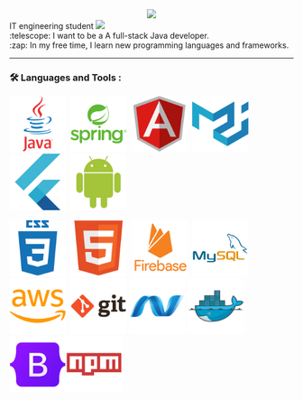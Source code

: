 <div id="header" align="center">
  <img src="https://media.giphy.com/media/Qo2dupDib32rkTY4hX/giphy.gif" width="300"/>
</div>
IT engineering student <img src="https://media.giphy.com/media/WUlplcMpOCEmTGBtBW/giphy.gif" width="20">
<div>
:telescope: I want to be a A full-stack Java developer.
  <br>
:zap: In my free time, I learn new programming languages and frameworks.
 
</div>

---

### :hammer_and_wrench: Languages and Tools :

<div>
  <img src="https://github.com/devicons/devicon/blob/master/icons/java/java-original-wordmark.svg" title="Java" alt="Java" width="100" height="100"/>&nbsp;
  <img src="https://github.com/devicons/devicon/blob/master/icons/spring/spring-original-wordmark.svg" title="Spring" alt="Spring" width="100" height="100"/>&nbsp;
   <img src="https://github.com/devicons/devicon/blob/master/icons/angularjs/angularjs-original.svg" title="Angular" alt="Angular" width="100" height="100"/>&nbsp;
  <img src="https://github.com/devicons/devicon/blob/master/icons/materialui/materialui-original.svg" title="Material UI" alt="Material UI" width="100" height="100"/>&nbsp;
  <img src="https://github.com/devicons/devicon/blob/master/icons/flutter/flutter-original.svg" title="Flutter" alt="Flutter" width="100" height="100"/>&nbsp;
   <img src="https://github.com/devicons/devicon/blob/master/icons/android/android-original.svg" title="Android" alt="Android" width="100" height="100"/>&nbsp;

  <img src="https://github.com/devicons/devicon/blob/master/icons/css3/css3-plain-wordmark.svg"  title="CSS3" alt="CSS" width="100" height="100"/>&nbsp;
  <img src="https://github.com/devicons/devicon/blob/master/icons/html5/html5-original.svg" title="HTML5" alt="HTML" width="100" height="100"/>&nbsp;
  <img src="https://github.com/devicons/devicon/blob/master/icons/firebase/firebase-plain-wordmark.svg" title="Firebase" alt="Firebase" width="100" height="100"/>&nbsp;
  <img src="https://github.com/devicons/devicon/blob/master/icons/mysql/mysql-original-wordmark.svg" title="MySQL"  alt="MySQL" width="100" height="100"/>&nbsp;
  <img src="https://github.com/devicons/devicon/blob/master/icons/amazonwebservices/amazonwebservices-plain-wordmark.svg" title="AWS" alt="AWS" width="100" height="100"/>&nbsp;
  <img src="https://github.com/devicons/devicon/blob/master/icons/git/git-original-wordmark.svg" title="Git" alt="Git" width="100" height="100"/>
    <img src="https://github.com/devicons/devicon/blob/master/icons/dot-net/dot-net-original.svg"  width="100" height="100"/>
    <img src="https://github.com/devicons/devicon/blob/master/icons/docker/docker-original.svg"  width="100" height="100"/>
    <img src="https://github.com/devicons/devicon/blob/master/icons/bootstrap/bootstrap-original.svg"  width="100" height="100"/><img src="https://github.com/devicons/devicon/blob/master/icons/npm/npm-original-wordmark.svg"  width="100" height="100"/>

</div>

